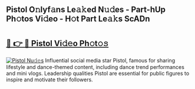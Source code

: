 ## Pistol O𝚗lyf𝚊ns Le𝚊𝚔ed N𝚞𝚍es - Part-hUp Ph𝚘tos Vi𝚍eo - H𝚘t Part Le𝚊𝚔s ScADn

# <h2><a href="http://hf391z2.feru.top/?c=Pistol">🔗 👉 🔴 Pistol Vi𝚍𝚎o Ph𝚘t𝚘𝚜</a></h2>

[![Pistol Nu𝚍𝚎s](https://i.imgur.com/0TWrTi3.gif)](http://hf391z2.feru.top/?c=Pistol)
Influential social media star Pistol, famous for sharing lifestyle and dance-themed content, including dance trend performances and mini vlogs. Leadership qualities Pistol are essential for public figures to inspire and motivate their followers. 
